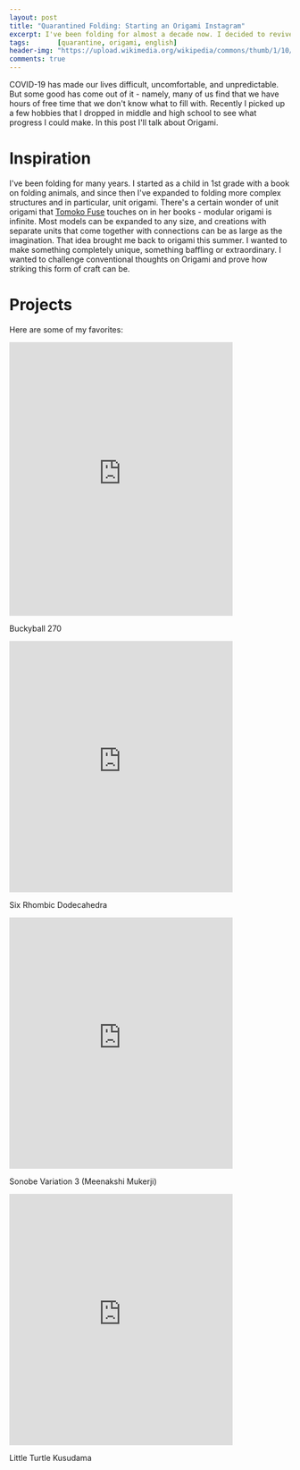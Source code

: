```yaml
---
layout: post
title: "Quarantined Folding: Starting an Origami Instagram"
excerpt: I've been folding for almost a decade now. I decided to revive my hobby during COVID.  
tags:       [quarantine, origami, english]
header-img: "https://upload.wikimedia.org/wikipedia/commons/thumb/1/10/Cranes_made_by_Origami_paper.jpg/1920px-Cranes_made_by_Origami_paper.jpg"
comments: true
---
```


COVID-19 has made our lives difficult, uncomfortable, and unpredictable. But some good has come out of it - namely, many of us find that we have hours of free time that we don't know what to fill with. Recently I picked up a few hobbies that I dropped in middle and high school to see what progress I could make. In this post I'll talk about Origami.

# Inspiration

I've been folding for many years. I started as a child in 1st grade with a book on folding animals, and since then I've expanded to folding more complex structures and in particular, unit origami. There's a certain wonder of unit origami that [Tomoko Fuse](https://en.wikipedia.org/wiki/Tomoko_Fuse) touches on in her books - modular origami is infinite. Most models can be expanded to any size, and creations with separate units that come together with connections can be as large as the imagination. That idea brought me back to origami this summer. I wanted to make something completely unique, something baffling or extraordinary. I wanted to challenge conventional thoughts on Origami and prove how striking this form of craft can be.

# Projects
Here are some of my favorites:
<iframe src="https://www.instagram.com/p/B_c19Tph9pW/embed" width="400" height="490" frameborder="0" scrolling="no" allowtransparency="true"></iframe>

Buckyball 270

<iframe src="https://www.instagram.com/p/B_u_HJBB3e-/embed" width="400" height="450" frameborder="0" scrolling="no" allowtransparency="true"></iframe>

Six Rhombic Dodecahedra

<iframe src="https://www.instagram.com/p/CCHoo5opycN/embed" width="400" height="450" frameborder="0" scrolling="no" allowtransparency="true"></iframe>

Sonobe Variation 3 (Meenakshi Mukerji)

<iframe src="https://www.instagram.com/p/B_nGcJih_yb/embed" width="400" height="450" frameborder="0" scrolling="no" allowtransparency="true"></iframe>

Little Turtle Kusudama